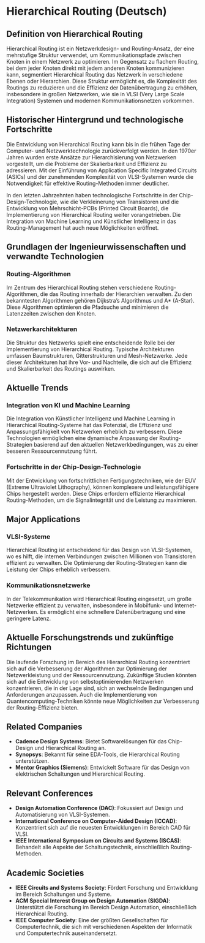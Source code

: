 # Hierarchical Routing (Deutsch)

## Definition von Hierarchical Routing

Hierarchical Routing ist ein Netzwerkdesign- und Routing-Ansatz, der eine mehrstufige Struktur verwendet, um Kommunikationspfade zwischen Knoten in einem Netzwerk zu optimieren. Im Gegensatz zu flachem Routing, bei dem jeder Knoten direkt mit jedem anderen Knoten kommunizieren kann, segmentiert Hierarchical Routing das Netzwerk in verschiedene Ebenen oder Hierarchien. Diese Struktur ermöglicht es, die Komplexität des Routings zu reduzieren und die Effizienz der Datenübertragung zu erhöhen, insbesondere in großen Netzwerken, wie sie in VLSI (Very Large Scale Integration) Systemen und modernen Kommunikationsnetzen vorkommen.

## Historischer Hintergrund und technologische Fortschritte

Die Entwicklung von Hierarchical Routing kann bis in die frühen Tage der Computer- und Netzwerktechnologie zurückverfolgt werden. In den 1970er Jahren wurden erste Ansätze zur Hierarchisierung von Netzwerken vorgestellt, um die Probleme der Skalierbarkeit und Effizienz zu adressieren. Mit der Einführung von Application Specific Integrated Circuits (ASICs) und der zunehmenden Komplexität von VLSI-Systemen wurde die Notwendigkeit für effektive Routing-Methoden immer deutlicher.

In den letzten Jahrzehnten haben technologische Fortschritte in der Chip-Design-Technologie, wie die Verkleinerung von Transistoren und die Entwicklung von Mehrschicht-PCBs (Printed Circuit Boards), die Implementierung von Hierarchical Routing weiter vorangetrieben. Die Integration von Machine Learning und Künstlicher Intelligenz in das Routing-Management hat auch neue Möglichkeiten eröffnet.

## Grundlagen der Ingenieurwissenschaften und verwandte Technologien

### Routing-Algorithmen

Im Zentrum des Hierarchical Routing stehen verschiedene Routing-Algorithmen, die das Routing innerhalb der Hierarchien verwalten. Zu den bekanntesten Algorithmen gehören Dijkstra’s Algorithmus und A* (A-Star). Diese Algorithmen optimieren die Pfadsuche und minimieren die Latenzzeiten zwischen den Knoten.

### Netzwerkarchitekturen

Die Struktur des Netzwerks spielt eine entscheidende Rolle bei der Implementierung von Hierarchical Routing. Typische Architekturen umfassen Baumstrukturen, Gitterstrukturen und Mesh-Netzwerke. Jede dieser Architekturen hat ihre Vor- und Nachteile, die sich auf die Effizienz und Skalierbarkeit des Routings auswirken.

## Aktuelle Trends

### Integration von KI und Machine Learning

Die Integration von Künstlicher Intelligenz und Machine Learning in Hierarchical Routing-Systeme hat das Potenzial, die Effizienz und Anpassungsfähigkeit von Netzwerken erheblich zu verbessern. Diese Technologien ermöglichen eine dynamische Anpassung der Routing-Strategien basierend auf den aktuellen Netzwerkbedingungen, was zu einer besseren Ressourcennutzung führt.

### Fortschritte in der Chip-Design-Technologie

Mit der Entwicklung von fortschrittlichen Fertigungstechniken, wie der EUV (Extreme Ultraviolet Lithography), können komplexere und leistungsfähigere Chips hergestellt werden. Diese Chips erfordern effiziente Hierarchical Routing-Methoden, um die Signalintegrität und die Leistung zu maximieren.

## Major Applications

### VLSI-Systeme

Hierarchical Routing ist entscheidend für das Design von VLSI-Systemen, wo es hilft, die internen Verbindungen zwischen Millionen von Transistoren effizient zu verwalten. Die Optimierung der Routing-Strategien kann die Leistung der Chips erheblich verbessern.

### Kommunikationsnetzwerke

In der Telekommunikation wird Hierarchical Routing eingesetzt, um große Netzwerke effizient zu verwalten, insbesondere in Mobilfunk- und Internet-Netzwerken. Es ermöglicht eine schnellere Datenübertragung und eine geringere Latenz.

## Aktuelle Forschungstrends und zukünftige Richtungen

Die laufende Forschung im Bereich des Hierarchical Routing konzentriert sich auf die Verbesserung der Algorithmen zur Optimierung der Netzwerkleistung und der Ressourcennutzung. Zukünftige Studien könnten sich auf die Entwicklung von selbstoptimierenden Netzwerken konzentrieren, die in der Lage sind, sich an wechselnde Bedingungen und Anforderungen anzupassen. Auch die Implementierung von Quantencomputing-Techniken könnte neue Möglichkeiten zur Verbesserung der Routing-Effizienz bieten.

## Related Companies

- **Cadence Design Systems**: Bietet Softwarelösungen für das Chip-Design und Hierarchical Routing an.
- **Synopsys**: Bekannt für seine EDA-Tools, die Hierarchical Routing unterstützen.
- **Mentor Graphics (Siemens)**: Entwickelt Software für das Design von elektrischen Schaltungen und Hierarchical Routing.

## Relevant Conferences

- **Design Automation Conference (DAC)**: Fokussiert auf Design und Automatisierung von VLSI-Systemen.
- **International Conference on Computer-Aided Design (ICCAD)**: Konzentriert sich auf die neuesten Entwicklungen im Bereich CAD für VLSI.
- **IEEE International Symposium on Circuits and Systems (ISCAS)**: Behandelt alle Aspekte der Schaltungstechnik, einschließlich Routing-Methoden.

## Academic Societies

- **IEEE Circuits and Systems Society**: Fördert Forschung und Entwicklung im Bereich Schaltungen und Systeme.
- **ACM Special Interest Group on Design Automation (SIGDA)**: Unterstützt die Forschung im Bereich Design Automation, einschließlich Hierarchical Routing.
- **IEEE Computer Society**: Eine der größten Gesellschaften für Computertechnik, die sich mit verschiedenen Aspekten der Informatik und Computertechnik auseinandersetzt.